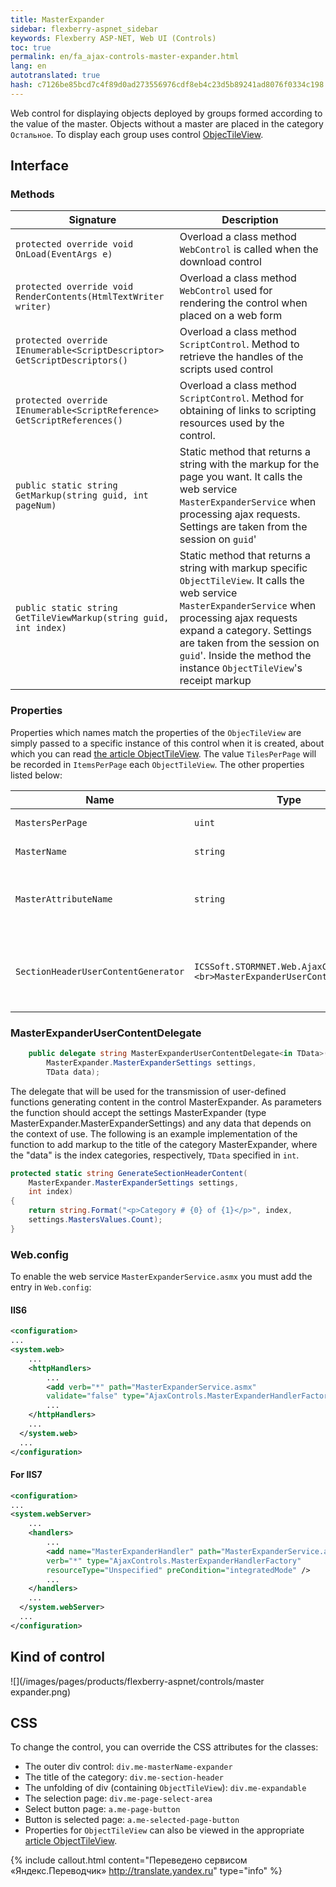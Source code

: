 ```yaml
--- 
title: MasterExpander 
sidebar: flexberry-aspnet_sidebar 
keywords: Flexberry ASP-NET, Web UI (Controls) 
toc: true 
permalink: en/fa_ajax-controls-master-expander.html 
lang: en 
autotranslated: true 
hash: c7126be85bcd7c4f89d0ad273556976cdf8eb4c23d5b89241ad8076f0334c198 
--- 
```


Web control for displaying objects deployed by groups formed according to the value of the master. Objects without a master are placed in the category `Остальное`. To display each group uses control [ObjecTileView](fa_ajax-controls-object-tile-view.html). 

## Interface 

### Methods 

| Signature | Description| 
|---------------------------------------|----------------------------------------| 
| `protected override void OnLoad(EventArgs e)` | Overload a class method `WebControl` is called when the download control| 
| `protected override void RenderContents(HtmlTextWriter writer)` | Overload a class method `WebControl` used for rendering the control when placed on a web form| 
| `protected override IEnumerable<SсriptDesсriptor> GetSсriptDesсriptors()` | Overload a class method `SсriptControl`. Method to retrieve the handles of the scripts used control| 
| `protected override IEnumerable<SсriptReference> GetSсriptReferences()` | Overload a class method `SсriptControl`. Method for obtaining of links to scripting resources used by the control.| 
| `public static string GetMarkup(string guid, int pageNum)` | Static method that returns a string with the markup for the page you want. It calls the web service `MasterExpanderService` when processing ajax requests. Settings are taken from the session on `guid`'| 
| `public static string GetTileViewMarkup(string guid, int index)` | Static method that returns a string with markup specific `ObjectTileView`. It calls the web service `MasterExpanderService` when processing ajax requests expand a category. Settings are taken from the session on `guid`'. Inside the method the instance `ObjectTileView`'s receipt markup| 

### Properties 

Properties which names match the properties of the `ObjecTileView` are simply passed to a specific instance of this control when it is created, about which you can read [the article ObjectTileView](fa_ajax-controls-object-tile-view.html). The value `TilesPerPage` will be recorded in `ItemsPerPage` each `ObjectTileView`. The other properties listed below: 

| Name | Type | Description| 
|--------------|------------------------|------------------------| 
| `MastersPerPage` | `uint` | the Number of categories on one page `MasterExpander`| 
| `MasterName` | `string` | the name of the attribute objects **stores master** used to group| 
| `MasterAttributeName` | `string` | the name of the attribute **masters**, which is separation. If, for example, to group objects by topic name, then `MasterName` will be equal to `Тема` and `MasterAttributeName` - `Название`| 
| `SectionHeaderUserContentGenerator` | `ICSSoft.STORMNET.Web.AjaxControls.<br>MasterExpanderUserContentDelegate` | is Used to specify a function that will generate the custom content in the headers of each category. Read more about the delegate type MasterExpanderUserContentDelegate written below.| 

### MasterExpanderUserContentDelegate 

```csharp
    public delegate string MasterExpanderUserContentDelegate<in TData>(
        MasterExpander.MasterExpanderSettings settings,
        TData data);
``` 

The delegate that will be used for the transmission of user-defined functions generating content in the control MasterExpander. As parameters the function should accept the settings MasterExpander (type MasterExpander.MasterExpanderSettings) and any data that depends on the context of use. The following is an example implementation of the function to add markup to the title of the category MasterExpander, where the "data" is the index categories, respectively, `TData` specified in `int`. 

```csharp
protected static string GenerateSectionHeaderContent(
    MasterExpander.MasterExpanderSettings settings,
    int index)
{
    return string.Format("<p>Category # {0} of {1}</p>", index, 
    settings.MastersValues.Count);
}
``` 

### Web.config 

To enable the web service `MasterExpanderService.asmx` you must add the entry in `Web.config`: 

#### IIS6 

```xml
<configuration>
...
<system.web>
    ...
    <httpHandlers>
        ...
        <add verb="*" path="MasterExpanderService.asmx" 
        validate="false" type="AjaxControls.MasterExpanderHandlerFactory" />
        ...  
    </httpHandlers>
    ...
  </system.web>
  ...
</configuration>
``` 

#### For IIS7 

```xml
<configuration>
...
<system.webServer>
    ...
    <handlers>
        ...
        <add name="MasterExpanderHandler" path="MasterExpanderService.asmx"
        verb="*" type="AjaxControls.MasterExpanderHandlerFactory" 
        resourceType="Unspecified" preCondition="integratedMode" />
        ...  
    </handlers>
    ...
  </system.webServer>
  ...
</configuration>
``` 

## Kind of control 

![](/images/pages/products/flexberry-aspnet/controls/master expander.png) 

## CSS 

To change the control, you can override the CSS attributes for the classes: 

* The outer div control: `div.me-masterName-expander` 
* The title of the category: `div.me-section-header` 
* The unfolding of div (containing `ObjectTileView`): `div.me-expandable` 
* The selection page: `div.me-page-select-area` 
* Select button page: `a.me-page-button` 
* Button is selected page: `a.me-selected-page-button` 
* Properties for `ObjectTileView` can also be viewed in the appropriate [article ObjectTileView](fa_ajax-controls-object-tile-view.html). 



{% include callout.html content="Переведено сервисом «Яндекс.Переводчик» <http://translate.yandex.ru>" type="info" %}